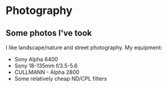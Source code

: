 # Photography
## Some photos I've took

I like landscape/nature and street photography. My equipment:
- Sony Alpha 6400
- Sony 18-135mm f/3.5-5.6
- CULLMANN - Alpha 2800
- Some relatively cheap ND/CPL filters
